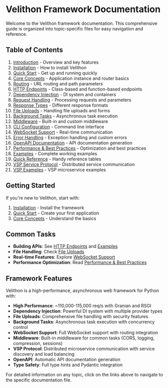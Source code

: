 # Velithon Framework Documentation

Welcome to the Velithon framework documentation. This comprehensive guide is organized into topic-specific files for easy navigation and reference.

## Table of Contents

1. [Introduction](01-introduction.md) - Overview and key features
2. [Installation](02-installation.md) - How to install Velithon
3. [Quick Start](03-quick-start.md) - Get up and running quickly
4. [Core Concepts](04-core-concepts.md) - Application instance and router basics
5. [Routing](05-routing.md) - URL routing and path parameters
6. [HTTP Endpoints](06-http-endpoints.md) - Class-based and function-based endpoints
7. [Dependency Injection](07-dependency-injection.md) - DI system and containers
8. [Request Handling](08-request-handling.md) - Processing requests and parameters
9. [Response Types](09-response-types.md) - Different response formats
10. [File Uploads](10-file-uploads.md) - Handling file uploads and forms
11. [Background Tasks](11-background-tasks.md) - Asynchronous task execution
12. [Middleware](12-middleware.md) - Built-in and custom middleware
13. [CLI Configuration](13-cli-configuration.md) - Command line interface
14. [WebSocket Support](14-websocket-support.md) - Real-time communication
15. [Error Handling](15-error-handling.md) - Exception handling and custom errors
16. [OpenAPI Documentation](16-openapi-documentation.md) - API documentation generation
17. [Performance & Best Practices](17-performance-best-practices.md) - Optimization and best practices
18. [Examples](18-examples.md) - Complete working examples
19. [Quick Reference](19-quick-reference.md) - Handy reference tables
20. [VSP Service Protocol](20-vsp-service-protocol.md) - Distributed service communication
21. [VSP Examples](21-vsp-examples.md) - VSP microservice examples

## Getting Started

If you're new to Velithon, start with:

1. [Installation](02-installation.md) - Install the framework
2. [Quick Start](03-quick-start.md) - Create your first application
3. [Core Concepts](04-core-concepts.md) - Understand the basics

## Common Tasks

- **Building APIs**: See [HTTP Endpoints](06-http-endpoints.md) and [Examples](18-examples.md)
- **File Handling**: Check [File Uploads](10-file-uploads.md)
- **Real-time Features**: Explore [WebSocket Support](14-websocket-support.md)
- **Performance Optimization**: Read [Performance & Best Practices](17-performance-best-practices.md)

## Framework Features

Velithon is a high-performance, asynchronous web framework for Python with:

- **High Performance**: ~110,000-115,000 req/s with Granian and RSGI
- **Dependency Injection**: Powerful DI system with multiple provider types
- **File Uploads**: Comprehensive file handling with security features
- **Background Tasks**: Asynchronous task execution with concurrency control
- **WebSocket Support**: Full WebSocket support with routing integration
- **Middleware**: Built-in middleware for common tasks (CORS, logging, compression, sessions)
- **VSP Protocol**: Distributed microservice communication with service discovery and load balancing
- **OpenAPI**: Automatic API documentation generation
- **Type Safety**: Full type hints and Pydantic integration

For detailed information on any topic, click on the links above to navigate to the specific documentation file.

